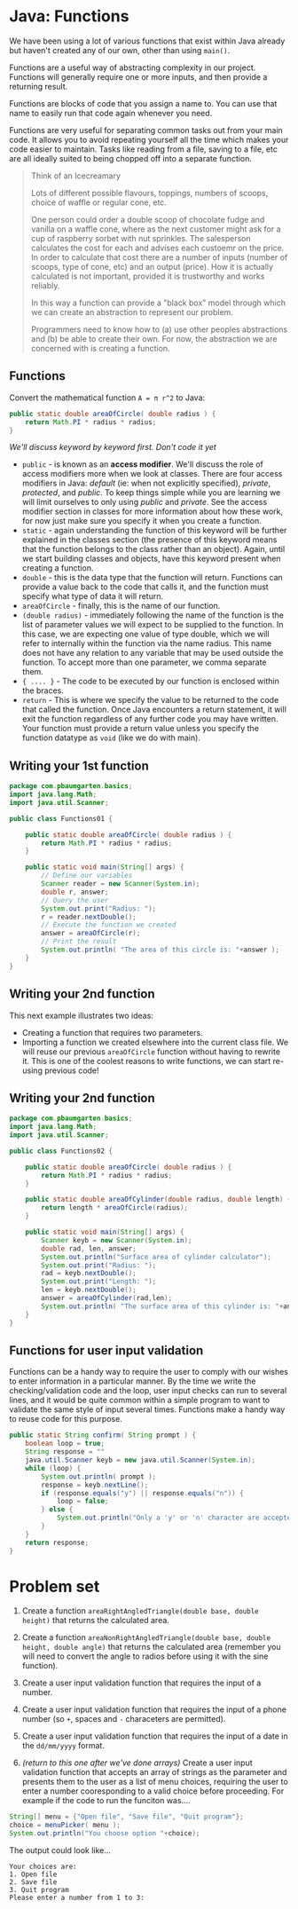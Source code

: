 # Java: Functions
We have been using a lot of various functions that exist within Java already but haven't created any of our own, other than using `main()`.

Functions are a useful way of abstracting complexity in our project. Functions will generally require one or more inputs, and then provide a returning result.

Functions are blocks of code that you assign a name to. You can use that name to easily run that code again whenever you need.

Functions are very useful for separating common tasks out from your main code. It allows you to avoid repeating yourself all the time which makes your code easier to maintain. Tasks like reading from a file, saving to a file, etc are all ideally suited to being chopped off into a separate function. 

> Think of an Icecreamary
> 
> Lots of different possible flavours, toppings, numbers of scoops, choice of waffle or regular cone, etc.
>
> One person could order a double scoop of chocolate fudge and vanilla on a waffle cone, where as the next customer might ask for a cup of raspberry sorbet with nut sprinkles. The salesperson calculates the cost for each and advises each custoemr on the price. In order to calculate that cost there are a number of inputs (number of scoops, type of cone, etc) and an output (price). How it is actually calculated is not important, provided it is trustworthy and works reliably. 
>
> In this way a function can provide a "black box" model through which we can create an abstraction to represent our problem. 
>
> Programmers need to know how to (a) use other peoples abstractions and (b) be able to create their own. For now, the abstraction we are concerned with is creating a function.


## Functions

Convert the mathematical function `A = π r^2` to Java:

```java
public static double areaOfCircle( double radius ) {
    return Math.PI * radius * radius;
}
```

*We'll discuss keyword by keyword first. Don't code it yet*

* `public` - is known as an **access modifier**. We'll discuss the role of access modifiers more when we look at classes. There are four access modifiers in Java: *default* (ie: when not explicitly specified), *private*, *protected*, and *public*. To keep things simple while you are learning we will limit ourselves to only using *public* and *private*. See the access modifier section in classes for more information about how these work, for now just make sure you specify it when you create a function.
* `static` - again understanding the function of this keyword will be further explained in the classes section (the presence of this keyword means that the function belongs to the class rather than an object). Again, until we start building classes and objects, have this keyword present when creating a function.
* `double` - this is the data type that the function will return. Functions can provide a value back to the code that calls it, and the function must specify what type of data it will return.
* `areaOfCircle` - finally, this is the name of our function.
* `(double radius)` - immediately following the name of the function is the list of parameter values we will expect to be supplied to the function. In this case, we are expecting one value of type double, which we will refer to internally within the function via the name radius. This name does not have any relation to any variable that may be used outside the function. To accept more than one parameter, we comma separate them.
* `{ .... }` - The code to be executed by our function is enclosed within the braces.
* `return` - This is where we specify the value to be returned to the code that called the function. Once Java encounters a return statement, it will exit the function regardless of any further code you may have written. Your function must provide a return value unless you specify the function datatype as `void` (like we do with main).


## Writing your 1st function

```java
package com.pbaumgarten.basics;
import java.lang.Math;
import java.util.Scanner;

public class Functions01 {

    public static double areaOfCircle( double radius ) {
        return Math.PI * radius * radius;
    }

    public static void main(String[] args) {
        // Define our variables
        Scanner reader = new Scanner(System.in);
        double r, answer;
        // Query the user
        System.out.print("Radius: ");
        r = reader.nextDouble();
        // Execute the function we created
        answer = areaOfCircle(r);
        // Print the result
        System.out.println( "The area of this circle is: "+answer );
    }
}
```

## Writing your 2nd function

This next example illustrates two ideas:

* Creating a function that requires two parameters.
* Importing a function we created elsewhere into the current class file. We will reuse our previous `areaOfCircle` function without having to rewrite it. This is one of the coolest reasons to write functions, we can start re-using previous code!

## Writing your 2nd function

```java
package com.pbaumgarten.basics;
import java.lang.Math;
import java.util.Scanner;

public class Functions02 {

    public static double areaOfCircle( double radius ) {
        return Math.PI * radius * radius;
    }

    public static double areaOfCylinder(double radius, double length) {
        return length * areaOfCircle(radius);
    }

    public static void main(String[] args) {
        Scanner keyb = new Scanner(System.in);
        double rad, len, answer;
        System.out.println("Surface area of cylinder calculator");
        System.out.print("Radius: ");
        rad = keyb.nextDouble();
        System.out.print("Length: ");
        len = keyb.nextDouble();
        answer = areaOfCylinder(rad,len);
        System.out.println( "The surface area of this cylinder is: "+answer );
    }
}
```

## Functions for user input validation

Functions can be a handy way to require the user to comply with our wishes to enter information in a particular manner. By the time we write the checking/validation code and the loop, user input checks can run to several lines, and it would be quite common within a simple program to want to validate the same style of input several times. Functions make a handy way to reuse code for this purpose.

```java
public static String confirm( String prompt ) {
    boolean loop = true;
    String response = ""
    java.util.Scanner keyb = new java.util.Scanner(System.in);
    while (loop) {
        System.out.println( prompt );
        response = keyb.nextLine();
        if (response.equals("y") || response.equals("n")) {
            loop = false;
        } else {
            System.out.println("Only a 'y' or 'n' character are accepted. Please try again.");
        }
    }
    return response;
}
```


# Problem set

1. Create a function `areaRightAngledTriangle(double base, double height)` that returns the calculated area.

2. Create a function `areaNonRightAngledTriangle(double base, double height, double angle)` that returns the calculated area (remember you will need to convert the angle to radios before using it with the sine function).

3. Create a user input validation function that requires the input of a number.

4. Create a user input validation function that requires the input of a phone number (so `+`, spaces and `-` characeters are permitted).

5. Create a user input validation function that requires the input of a date in the `dd/mm/yyyy` format.

6. *(return to this one after we've done arrays)* Create a user input validation function that accepts an array of strings as the parameter and presents them to the user as a list of menu choices, requiring the user to enter a number cooresponding to a valid choice before proceeding. For example if the code to run the funciton was....

```java
String[] menu = {"Open file", "Save file", "Quit program"};
choice = menuPicker( menu );
System.out.println("You choose option "+choice);
```

The output could look like...

```text
Your choices are:
1. Open file
2. Save file
3. Quit program
Please enter a number from 1 to 3:
```



